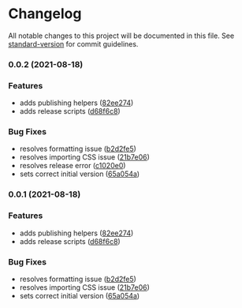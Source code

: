 # Changelog

All notable changes to this project will be documented in this file. See [standard-version](https://github.com/conventional-changelog/standard-version) for commit guidelines.

### 0.0.2 (2021-08-18)


### Features

* adds publishing helpers ([82ee274](https://github.com/davidroyer/v-writer/commit/82ee274701f3187036a72f08f1a3c745c32793a3))
* adds release scripts ([d68f6c8](https://github.com/davidroyer/v-writer/commit/d68f6c8245da36916f5914ae69be7ff6abc45b01))


### Bug Fixes

* resolves formatting issue ([b2d2fe5](https://github.com/davidroyer/v-writer/commit/b2d2fe574b063b62b1c7788088e74e74bef90b2b))
* resolves importing CSS issue ([21b7e06](https://github.com/davidroyer/v-writer/commit/21b7e06b644127b373a708cc835d8b7a8c08e6c5))
* resolves release error ([c1020e0](https://github.com/davidroyer/v-writer/commit/c1020e0155fa0e9e395b188531ba52f0d84d3873))
* sets correct initial version ([65a054a](https://github.com/davidroyer/v-writer/commit/65a054a74679e74e04bbb63bb5b625e974ad3fa7))

### 0.0.1 (2021-08-18)


### Features

* adds publishing helpers ([82ee274](https://github.com/davidroyer/v-writer/commit/82ee274701f3187036a72f08f1a3c745c32793a3))
* adds release scripts ([d68f6c8](https://github.com/davidroyer/v-writer/commit/d68f6c8245da36916f5914ae69be7ff6abc45b01))


### Bug Fixes

* resolves formatting issue ([b2d2fe5](https://github.com/davidroyer/v-writer/commit/b2d2fe574b063b62b1c7788088e74e74bef90b2b))
* resolves importing CSS issue ([21b7e06](https://github.com/davidroyer/v-writer/commit/21b7e06b644127b373a708cc835d8b7a8c08e6c5))
* sets correct initial version ([65a054a](https://github.com/davidroyer/v-writer/commit/65a054a74679e74e04bbb63bb5b625e974ad3fa7))
